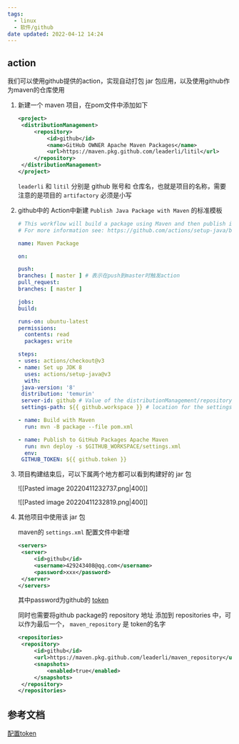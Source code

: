 ```yaml
---
tags:
  - linux
  - 软件/github
date updated: 2022-04-12 14:24
---
```


## action

我们可以使用github提供的action，实现自动打包 jar 包应用，以及使用github作为maven的仓库使用

1. 新建一个 maven 项目，在pom文件中添加如下

   ```xml
   <project>
   	<distributionManagement>
   		<repository>
   			<id>github</id>
   			<name>GitHub OWNER Apache Maven Packages</name>
   			<url>https://maven.pkg.github.com/leaderli/litil</url>
   		</repository>
   	</distributionManagement>
   </project>
   ```

   `leaderli` 和 `litil` 分别是 github 账号和 仓库名，也就是项目的名称，需要注意的是项目的 `artifactory` 必须是小写

2. github中的 Action中新建 `Publish Java Package with Maven`  的标准模板

   ```yml
   # This workflow will build a package using Maven and then publish it to GitHub packages when a release is created
   # For more information see: https://github.com/actions/setup-java/blob/main/docs/advanced-usage.md#apache-maven-with-a-settings-path

   name: Maven Package

   on:

   push:
   branches: [ master ] # 表示在push到master时触发action
   pull_request:
   branches: [ master ]

   jobs:
   build:

   runs-on: ubuntu-latest
   permissions:
     contents: read
     packages: write

   steps:
   - uses: actions/checkout@v3
   - name: Set up JDK 8
     uses: actions/setup-java@v3
     with:
   	java-version: '8'
   	distribution: 'temurin'
   	server-id: github # Value of the distributionManagement/repository/id field of the pom.xml
   	settings-path: ${{ github.workspace }} # location for the settings.xml file

   - name: Build with Maven
     run: mvn -B package --file pom.xml

   - name: Publish to GitHub Packages Apache Maven
     run: mvn deploy -s $GITHUB_WORKSPACE/settings.xml
     env:
   	GITHUB_TOKEN: ${{ github.token }}
   ```

3. 项目构建结束后，可以下属两个地方都可以看到构建好的 jar 包

   ![[Pasted image 20220411232737.png|400]]

   ![[Pasted image 20220411232819.png|400]]

4. 其他项目中使用该 jar 包

   maven的 `settings.xml` 配置文件中新增

   ```xml
   <servers>
   	<server>
   		<id>github</id>
   		<username>429243408@qq.com</username>
   		<password>xxx</password>
   	</server>
   </servers>
   ```

   其中password为github的 [token](https://catalyst.zoho.com/help/tutorials/githubbot/generate-access-token.html)

   同时也需要将github package的 repository 地址 添加到 repositories 中，可以作为最后一个， `maven_repository` 是 token的名字

   ```xml
   <repositories>
   	<repository>
   		<id>github</id>
   		<url>https://maven.pkg.github.com/leaderli/maven_repository</url>
   		<snapshots>
   			<enabled>true</enabled>
   		</snapshots>
   	</repository>
   </repositories>
   ```

## 参考文档

[配置token](https://catalyst.zoho.com/help/tutorials/githubbot/generate-access-token.html)
